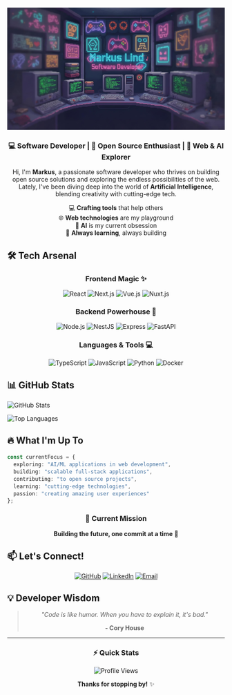 [![Banner](https://github.com/li-nd/li-nd/blob/main/assets/banner.jpg)](https://github.com/li-nd)

<div align="center">

### 💻 Software Developer | 🌟 Open Source Enthusiast | 🚀 Web & AI Explorer

Hi, I'm **Markus**, a passionate software developer who thrives on building open source solutions and exploring the endless possibilities of the web. Lately, I've been diving deep into the world of **Artificial Intelligence**, blending creativity with cutting-edge tech.

💻 **Crafting tools** that help others  
🌐 **Web technologies** are my playground  
🤖 **AI** is my current obsession  
🧠 **Always learning**, always building

</div>

## 🛠️ Tech Arsenal

<div align="center">

### Frontend Magic ✨
![React](https://img.shields.io/badge/React-61DAFB?style=for-the-badge&logo=react&logoColor=black)
![Next.js](https://img.shields.io/badge/Next.js-000000?style=for-the-badge&logo=next.js&logoColor=white)
![Vue.js](https://img.shields.io/badge/Vue.js-4FC08D?style=for-the-badge&logo=vue.js&logoColor=white)
![Nuxt.js](https://img.shields.io/badge/Nuxt.js-00DC82?style=for-the-badge&logo=nuxt.js&logoColor=white)

### Backend Powerhouse 🚀
![Node.js](https://img.shields.io/badge/Node.js-339933?style=for-the-badge&logo=node.js&logoColor=white)
![NestJS](https://img.shields.io/badge/NestJS-E0234E?style=for-the-badge&logo=nestjs&logoColor=white)
![Express](https://img.shields.io/badge/Express-000000?style=for-the-badge&logo=express&logoColor=white)
![FastAPI](https://img.shields.io/badge/FastAPI-009688?style=for-the-badge&logo=fastapi&logoColor=white)

### Languages & Tools 💻
![TypeScript](https://img.shields.io/badge/TypeScript-3178C6?style=for-the-badge&logo=typescript&logoColor=white)
![JavaScript](https://img.shields.io/badge/JavaScript-F7DF1E?style=for-the-badge&logo=javascript&logoColor=black)
![Python](https://img.shields.io/badge/Python-3776AB?style=for-the-badge&logo=python&logoColor=white)
![Docker](https://img.shields.io/badge/Docker-2496ED?style=for-the-badge&logo=docker&logoColor=white)

</div>

## 📊 GitHub Stats

![GitHub Stats](https://github-readme-stats.vercel.app/api?username=VSKut&show_icons=true&theme=dark&hide_border=true)

![Top Languages](https://github-readme-stats.vercel.app/api/top-langs/?username=VSKut&layout=compact&theme=dark&hide_border=true)

## 🔥 What I'm Up To

```typescript
const currentFocus = {
  exploring: "AI/ML applications in web development",
  building: "scalable full-stack applications",
  contributing: "to open source projects",
  learning: "cutting-edge technologies",
  passion: "creating amazing user experiences"
};
```

<div align="center">
  
### 🎯 Current Mission
**Building the future, one commit at a time** 🚀

</div>

## 📫 Let's Connect!

<div align="center">

[![GitHub](https://img.shields.io/badge/GitHub-181717?style=for-the-badge&logo=github&logoColor=white)](https://github.com/li-nd)
[![LinkedIn](https://img.shields.io/badge/LinkedIn-0077B5?style=for-the-badge&logo=linkedin&logoColor=white)](https://linkedin.com/in/markus-lind/)
[![Email](https://img.shields.io/badge/Email-D14836?style=for-the-badge&logo=gmail&logoColor=white)](mailto:markus@contact.pm)

</div>

## 💡 Developer Wisdom

<div align="center">

> *"Code is like humor. When you have to explain it, it's bad."* 
> 
> **- Cory House**

</div>

---

<div align="center">

### ⚡ Quick Stats
![Profile Views](https://komarev.com/ghpvc/?username=li-nd&color=blueviolet&style=flat-square&label=Profile+Views)

**Thanks for stopping by!** ✨

</div>
